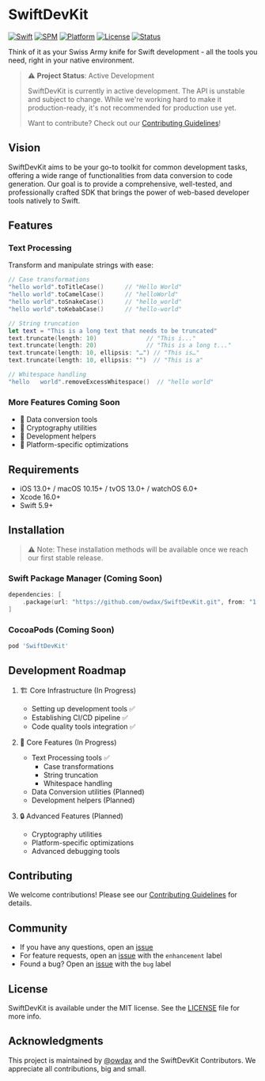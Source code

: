 # SwiftDevKit

[![Swift](https://img.shields.io/badge/Swift-5.9-orange.svg)](https://swift.org)
[![SPM](https://img.shields.io/badge/SPM-compatible-brightgreen.svg)](https://swift.org/package-manager)
[![Platform](https://img.shields.io/badge/Platforms-iOS%20|%20macOS%20|%20tvOS%20|%20watchOS-lightgrey.svg)](https://developer.apple.com/swift/)
[![License](https://img.shields.io/badge/License-MIT-blue.svg)](LICENSE)
[![Status](https://img.shields.io/badge/Status-In%20Development-yellow.svg)]()

Think of it as your Swiss Army knife for Swift development - all the tools you need, right in your native environment.

> ⚠️ **Project Status**: Active Development
> 
> SwiftDevKit is currently in active development. The API is unstable and subject to change. While we're working hard to make it production-ready, it's not recommended for production use yet.
> 
> Want to contribute? Check out our [Contributing Guidelines](CONTRIBUTING.md)!

## Vision

SwiftDevKit aims to be your go-to toolkit for common development tasks, offering a wide range of functionalities from data conversion to code generation. Our goal is to provide a comprehensive, well-tested, and professionally crafted SDK that brings the power of web-based developer tools natively to Swift.

## Features

### Text Processing

Transform and manipulate strings with ease:

```swift
// Case transformations
"hello world".toTitleCase()      // "Hello World"
"hello world".toCamelCase()      // "helloWorld"
"hello world".toSnakeCase()      // "hello_world"
"hello world".toKebabCase()      // "hello-world"

// String truncation
let text = "This is a long text that needs to be truncated"
text.truncate(length: 10)              // "This i..."
text.truncate(length: 20)              // "This is a long t..."
text.truncate(length: 10, ellipsis: "…") // "This is…"
text.truncate(length: 10, ellipsis: "")  // "This is a"

// Whitespace handling
"hello   world".removeExcessWhitespace()  // "hello world"
```

### More Features Coming Soon
- 🔄 Data conversion tools
- 🔐 Cryptography utilities
- 🎨 Development helpers
- 📱 Platform-specific optimizations

## Requirements

- iOS 13.0+ / macOS 10.15+ / tvOS 13.0+ / watchOS 6.0+
- Xcode 16.0+
- Swift 5.9+

## Installation

> ⚠️ Note: These installation methods will be available once we reach our first stable release.

### Swift Package Manager (Coming Soon)

```swift
dependencies: [
    .package(url: "https://github.com/owdax/SwiftDevKit.git", from: "1.0.0")
]
```

### CocoaPods (Coming Soon)

```ruby
pod 'SwiftDevKit'
```

## Development Roadmap

1. 🏗 Core Infrastructure (In Progress)
   - Setting up development tools ✅
   - Establishing CI/CD pipeline ✅
   - Code quality tools integration ✅

2. 🧰 Core Features (In Progress)
   - Text Processing tools ✅
     - Case transformations
     - String truncation
     - Whitespace handling
   - Data Conversion utilities (Planned)
   - Development helpers (Planned)

3. 🔒 Advanced Features (Planned)
   - Cryptography utilities
   - Platform-specific optimizations
   - Advanced debugging tools

## Contributing

We welcome contributions! Please see our [Contributing Guidelines](CONTRIBUTING.md) for details.

## Community

- If you have any questions, open an [issue](https://github.com/owdax/SwiftDevKit/issues/new)
- For feature requests, open an [issue](https://github.com/owdax/SwiftDevKit/issues/new) with the `enhancement` label
- Found a bug? Open an [issue](https://github.com/owdax/SwiftDevKit/issues/new) with the `bug` label

## License

SwiftDevKit is available under the MIT license. See the [LICENSE](LICENSE) file for more info.

## Acknowledgments

This project is maintained by [@owdax](https://github.com/owdax) and the SwiftDevKit Contributors. We appreciate all contributions, big and small. 